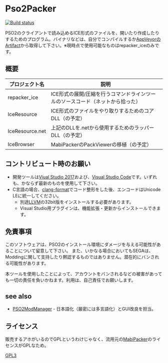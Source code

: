 ﻿# Pso2Packer

[![Build status](https://ci.appveyor.com/api/projects/status/y7igdk3095jljal3?svg=true)](https://ci.appveyor.com/project/logue/pso2packer)

PSO2のクライアントで読み込めるICE形式のファイルを、開いたり作成したりするためのプログラム。バイナリなどは、自分でコンパイルするか[AppVeyorのArtifact](https://ci.appveyor.com/project/logue/pso2packer/build/artifacts)から取得して下さい。※現時点で使用可能なものはrepacker_iceのみです。

## 概要

|プロジェクト名     |説明
|-------------------|-------------------------------------------------------
|repacker_ice       |ICE形式の展開/圧縮を行うコマンドラインツールのソースコード（ネットから拾った）
|IceResource        |ICE形式のファイルをやり取りするためのコアDLL（の予定）
|IceResource.net    |上記のDLLを.netから使用するためのラッパーDLL（の予定）
|IceBrowser         |MabiPackerのPackViewerの移植（の予定）

## コントリビュート時のお願い

* 開発ツールは[Viual Studio 2017](https://www.visualstudio.com/downloads)および、[Visual Studio Code](https://www.microsoft.com/ja-jp/dev/products/code-vs.aspx)です。いずれも、かならず最新のものを使用して下さい。
* C言語の場合、[clang-format](https://clang.llvm.org/docs/ClangFormat.html)でコード整形をした後、エンコードはUnicode LEに統一してください。
  * 別途[LLVM](http://llvm.org/builds/)の32bit版をインストールする必要があります。
  * Visual Studio用プラグインは、機能拡張・更新からインストールできます。

## 免責事項

このソフトウェアは、PSO2のインストール環境にダメージを与える可能性があることについて留意して下さい。
また、いかなる場合においてもSEGAは、Moddingに関して支持したり黙認するものではありません。潜在的にバンされる可能性があります。

本ツールを使用したことによって、アカウントをバンされるなどの被害があっても一切の責任を負いかねます。利用は、自己責任でお願いします。

## see also

* [PSO2ModManager](https://github.com/PolCPP/PSO2-Mod-Manager) - 日本語化（厳密には多言語化）とGUI改良を担当。

## ライセンス

販売するアホがいるのでGPLというわけじゃなく、流用元の[MabiPacker](https://github.com/logue/MabiPack)のライセンスがGPLなため。

[GPL3](LICENSE)

